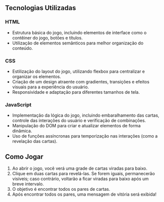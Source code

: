 ## Tecnologias Utilizadas

### HTML

- Estrutura básica do jogo, incluindo elementos de interface como o contêiner do jogo, botões e títulos.
- Utilização de elementos semânticos para melhor organização do conteúdo.

### CSS

- Estilização do layout do jogo, utilizando flexbox para centralizar e organizar os elementos.
- Criação de um design atraente com gradientes, transições e efeitos visuais para a experiência do usuário.
- Responsividade e adaptação para diferentes tamanhos de tela.

### JavaScript

- Implementação da lógica do jogo, incluindo embaralhamento das cartas, controle das interações do usuário e verificação de combinações.
- Manipulação do DOM para criar e atualizar elementos de forma dinâmica.
- Uso de funções assíncronas para temporização nas interações (como a revelação das cartas).

## Como Jogar

1. Ao abrir o jogo, você verá uma grade de cartas viradas para baixo.
2. Clique em duas cartas para revelá-las. Se forem iguais, permanecerão visíveis; caso contrário, voltarão a ficar viradas para baixo após um breve intervalo.
3. O objetivo é encontrar todos os pares de cartas.
4. Após encontrar todos os pares, uma mensagem de vitória será exibida!
